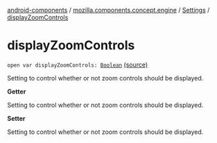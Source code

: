 [android-components](../../index.md) / [mozilla.components.concept.engine](../index.md) / [Settings](index.md) / [displayZoomControls](./display-zoom-controls.md)

# displayZoomControls

`open var displayZoomControls: `[`Boolean`](https://kotlinlang.org/api/latest/jvm/stdlib/kotlin/-boolean/index.html) [(source)](https://github.com/mozilla-mobile/android-components/blob/master/components/concept/engine/src/main/java/mozilla/components/concept/engine/Settings.kt#L72)

Setting to control whether or not zoom controls should be displayed.

**Getter**

Setting to control whether or not zoom controls should be displayed.

**Setter**

Setting to control whether or not zoom controls should be displayed.

